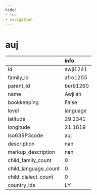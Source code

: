 ```yaml
---
hide:
- toc
- navigation
---
```

# auj
|                      | info     |
|:---------------------|:---------|
| id                   | awji1241 |
| family_id            | afro1255 |
| parent_id            | berb1260 |
| name                 | Awjilah  |
| bookkeeping          | False    |
| level                | language |
| latitude             | 29.2341  |
| longitude            | 21.1819  |
| iso639P3code         | auj      |
| description          | nan      |
| markup_description   | nan      |
| child_family_count   | 0        |
| child_language_count | 0        |
| child_dialect_count  | 0        |
| country_ids          | LY       |